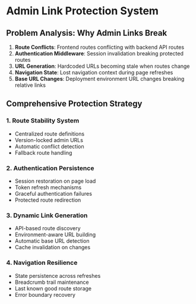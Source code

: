 # Admin Link Protection System

## Problem Analysis: Why Admin Links Break

1. **Route Conflicts**: Frontend routes conflicting with backend API routes
2. **Authentication Middleware**: Session invalidation breaking protected routes  
3. **URL Generation**: Hardcoded URLs becoming stale when routes change
4. **Navigation State**: Lost navigation context during page refreshes
5. **Base URL Changes**: Deployment environment URL changes breaking relative links

## Comprehensive Protection Strategy

### 1. Route Stability System
- Centralized route definitions
- Version-locked admin URLs
- Automatic conflict detection
- Fallback route handling

### 2. Authentication Persistence
- Session restoration on page load
- Token refresh mechanisms
- Graceful authentication failures
- Protected route redirection

### 3. Dynamic Link Generation
- API-based route discovery
- Environment-aware URL building
- Automatic base URL detection
- Cache invalidation on changes

### 4. Navigation Resilience
- State persistence across refreshes
- Breadcrumb trail maintenance
- Last known good route storage
- Error boundary recovery